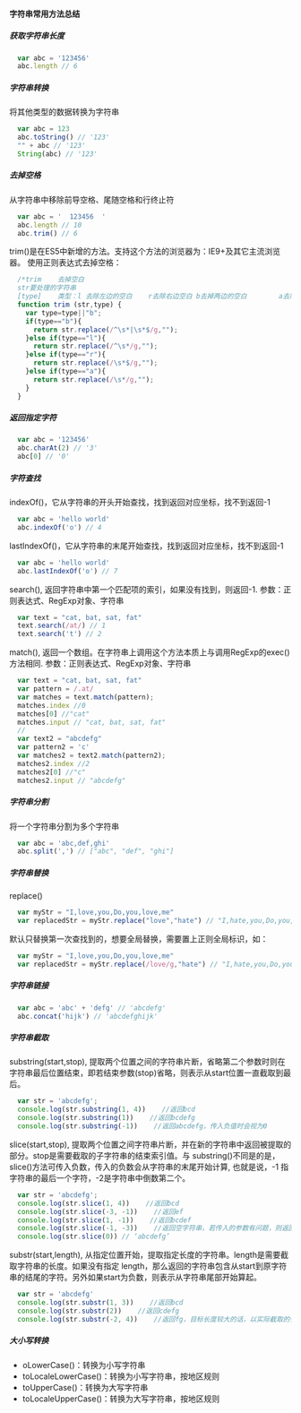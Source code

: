 #### 字符串常用方法总结

##### 获取字符串长度
```javascript
  var abc = '123456'
  abc.length // 6
```

##### 字符串转换
将其他类型的数据转换为字符串
```javascript
  var abc = 123
  abc.toString() // '123'
  "" + abc // '123'
  String(abc) // '123'
```

##### 去掉空格
从字符串中移除前导空格、尾随空格和行终止符
```javascript
  var abc = '  123456  '
  abc.length // 10
  abc.trim() // 6
```
trim()是在ES5中新增的方法。支持这个方法的浏览器为：IE9+及其它主流浏览器。
使用正则表达式去掉空格：
```javascript
  /*trim	去掉空白
  str要处理的字符串		
  [type] 	类型：l 去除左边的空白	r去除右边空白	b去掉两边的空白		a去除所有空白*/
  function trim (str,type) {
    var type=type||"b";
    if(type=="b"){
      return str.replace(/^\s*|\s*$/g,"");
    }else if(type=="l"){
      return str.replace(/^\s*/g,"");
    }else if(type=="r"){
      return str.replace(/\s*$/g,"");
    }else if(type=="a"){
      return str.replace(/\s*/g,"");
    }
  }
```


##### 返回指定字符
```javascript
  var abc = '123456'
  abc.charAt(2) // '3'
  abc[0] // '0'
```

##### 字符查找
indexOf()，它从字符串的开头开始查找，找到返回对应坐标，找不到返回-1
```javascript
  var abc = 'hello world'
  abc.indexOf('o') // 4
```

lastIndexOf()，它从字符串的末尾开始查找，找到返回对应坐标，找不到返回-1
```javascript
  var abc = 'hello world'
  abc.lastIndexOf('o') // 7
```

search(), 返回字符串中第一个匹配项的索引，如果没有找到，则返回-1. 参数：正则表达式、RegExp对象、字符串
```javascript
  var text = "cat, bat, sat, fat"  
  text.search(/at/) // 1
  text.search('t') // 2
```

match(), 返回一个数组。在字符串上调用这个方法本质上与调用RegExp的exec()方法相同. 参数：正则表达式、RegExp对象、字符串
```javascript
  var text = "cat, bat, sat, fat"
  var pattern = /.at/
  var matches = text.match(pattern);         
  matches.index //0
  matches[0] //"cat"
  matches.input // "cat, bat, sat, fat"
  //
  var text2 = "abcdefg"
  var pattern2 = 'c'
  var matches2 = text2.match(pattern2);         
  matches2.index //2
  matches2[0] //"c"
  matches2.input // "abcdefg"
```

##### 字符串分割
将一个字符串分割为多个字符串
```javascript
  var abc = 'abc,def,ghi'
  abc.split(',') // ["abc", "def", "ghi"]
```

##### 字符串替换
replace()
```javascript
  var myStr = "I,love,you,Do,you,love,me"
  var replacedStr = myStr.replace("love","hate") // "I,hate,you,Do,you,love,me"
```
默认只替换第一次查找到的，想要全局替换，需要置上正则全局标识，如：
```javascript
  var myStr = "I,love,you,Do,you,love,me"
  var replacedStr = myStr.replace(/love/g,"hate") // "I,hate,you,Do,you,hate,me"
```

##### 字符串链接

```javascript
  var abc = 'abc' + 'defg' // 'abcdefg'
  abc.concat('hijk') // 'abcdefghijk'
```

##### 字符串截取
substring(start,stop), 提取两个位置之间的字符串片断，省略第二个参数时则在字符串最后位置结束，即若结束参数(stop)省略，则表示从start位置一直截取到最后。
```javascript
  var str = 'abcdefg';
  console.log(str.substring(1, 4))    //返回bcd
  console.log(str.substring(1))    //返回bcdefg
  console.log(str.substring(-1))    //返回abcdefg，传入负值时会视为0
```

slice(start,stop), 提取两个位置之间字符串片断，并在新的字符串中返回被提取的部分。stop是需要截取的子字符串的结束索引值。与 substring()不同是的是，slice()方法可传入负数，传入的负数会从字符串的末尾开始计算, 也就是说，-1 指字符串的最后一个字符，-2是字符串中倒数第二个。
```javascript
  var str = 'abcdefg';
  console.log(str.slice(1, 4))    //返回bcd
  console.log(str.slice(-3, -1))    //返回ef
  console.log(str.slice(1, -1))    //返回bcdef
  console.log(str.slice(-1, -3))    //返回空字符串，若传入的参数有问题，则返回空
  console.log(str.slice(0)) // ‘abcdefg’
```

substr(start,length), 从指定位置开始，提取指定长度的字符串。length是需要截取字符串的长度。如果没有指定 length，那么返回的字符串包含从start到原字符串的结尾的字符。另外如果start为负数，则表示从字符串尾部开始算起。
```javascript
  var str = 'abcdefg'
  console.log(str.substr(1, 3))    //返回bcd
  console.log(str.substr(2))    //返回cdefg
  console.log(str.substr(-2, 4))    //返回fg，目标长度较大的话，以实际截取的长度为准
```

##### 大小写转换
- oLowerCase()：转换为小写字符串
- toLocaleLowerCase()：转换为小写字符串，按地区规则
- toUpperCase()：转换为大写字符串
- toLocaleUpperCase()：转换为大写字符串，按地区规则
